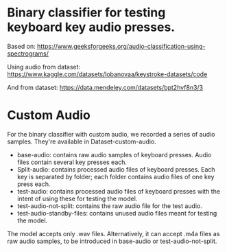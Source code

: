 # Binary classifier for testing keyboard key audio presses.

Based on: https://www.geeksforgeeks.org/audio-classification-using-spectrograms/

Using audio from dataset: https://www.kaggle.com/datasets/lobanovaa/keystroke-datasets/code

And from dataset: https://data.mendeley.com/datasets/bpt2hvf8n3/3

# Custom Audio

For the binary classifier with custom audio, we recorded a series of audio samples. They're available in Dataset-custom-audio.

- base-audio: contains raw audio samples of keyboard presses. Audio files contain several key presses each.
- Split-audio: contains processed audio files of keyboard presses. Each key is separated by folder; each folder contains audio files of one key press each.
- test-audio: contains processed audio files of keyboard presses with the intent of using these for testing the model.
- test-audio-not-split: contains the raw audio file for the test audio.
- test-audio-standby-files: contains unused audio files meant for testing the model.

The model accepts only .wav files. Alternatively, it can accept .m4a files as raw audio samples, to be introduced in base-audio or test-audio-not-split.